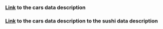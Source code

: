 ### [Link](http://users.cecs.anu.edu.au/~u4940058/CarPreferences.html) to the cars data description
### [Link](http://users.cecs.anu.edu.au/~u4940058/CarPreferences.html) to the cars data description to the sushi data description
